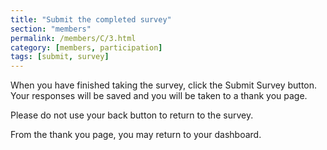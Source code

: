 ```yaml
---
title: "Submit the completed survey"
section: "members"
permalink: /members/C/3.html
category: [members, participation]
tags: [submit, survey]
---
```



When you have finished taking the survey, click the Submit Survey button. Your responses will be saved and you will be taken to a thank you page.

Please do not use your back button to return to the survey.

From the thank you page, you may return to your dashboard.
